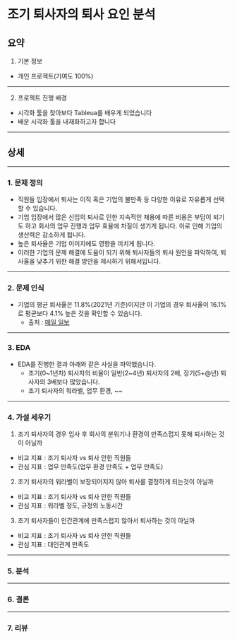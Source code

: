 조기 퇴사자의 퇴사 요인 분석
==============

요약
--------------------------------------
1. 기본 정보
- 개인 프로젝트(기여도 100%)
***
2. 프로젝트 진행 배경
- 시각화 툴을 찾아보다 Tableua를 배우게 되었습니다
- 배운 시각화 툴을 내재화하고자 합니다
***


상세
--------
***
### 1. 문제 정의
   
- 직원들 입장에서 퇴사는 이직 혹은 기업의 불만족 등 다양한 이유로 자유롭게 선택할 수 있습니다.​​
- 기업 입장에서 많은 신입의 퇴사로 인한 지속적인 채용에 따른 비용은 부담이 되기도 하고 회사의 업무 진행과 업무 효율에 차질이 생기게 됩니다. 이로 인해 기업의 생산력은 감소하게 됩니다.
- 높은 퇴사율은 기업 이미지에도 영향을 끼치게 됩니다.
- 이러한 기업의 문제 해결에 도움이 되기 위해 퇴사자들의 퇴사 원인을 파악하여, 퇴사율을 낮추기 위한 해결 방안을 제시하기 위해서입니다.​

***
### 2. 문제 인식
- 기업의 평균 퇴사율은 11.8%(2021년 기준)이지만 이 기업의 경우 퇴사율이 16.1%로 평균보다 4.1% 높은 것을 확인할 수 있습니다. 
    - 출처 : [매일 일보](https://www.m-i.kr/news/articleView.html?idxno=886595)
  
-------

### 3. EDA

- EDA를 진행한 결과 아래와 같은 사실을 파악했습니다.
    - 조기(0\~1년차) 퇴사자의 비율이 일반(2\~4년) 퇴사자의 2배, 장기(5+@년) 퇴사자의 3배보다 많았습니다.
    - 조기 퇴사자의 워라벨, 업무 환경, ~~
------ 

### 4. 가설 세우기
1. 조기 퇴사자의 경우 입사 후 회사의 분위기나 환경이 만족스럽지 못해 퇴사하는 것이 아닐까
  - 비교 지표 : 조기 퇴사자 vs 퇴사 안한 직원들
  - 관심 지표 : 업무 만족도(업무 환경 만족도  + 업무 만족도)
2. 조기 퇴사자의 워라벨이 보장되어지지 않아 퇴사를 결정하게 되는것이 아닐까
  - 비교 지표 : 조기 퇴사자 vs 퇴사 안한 직원들
  - 관심 지표 : 워라벨 정도, 규정외 노동시간
3. 조기 퇴사자들이 인간관계에 만족스럽지 않아서 퇴사하는 것이 아닐까
  - 비교 지표 : 조기 퇴사자 vs 퇴사 안한 직원들
  - 관심 지표 : 대인관계 만족도
---------

### 5. 분석

----------

### 6. 결론

-----

### 7. 리뷰